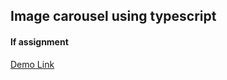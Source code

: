 ## Image carousel using typescript 
#### lf assignment 
[Demo Link](https://image-carousel-lf.netlify.app/)